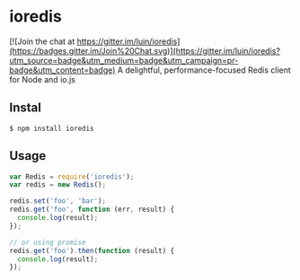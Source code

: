 ioredis
========

[![Join the chat at https://gitter.im/luin/ioredis](https://badges.gitter.im/Join%20Chat.svg)](https://gitter.im/luin/ioredis?utm_source=badge&utm_medium=badge&utm_campaign=pr-badge&utm_content=badge)
A delightful, performance-focused Redis client for Node and io.js

Instal
------

```shell
$ npm install ioredis
```

Usage
------

```javascript
var Redis = require('ioredis');
var redis = new Redis();

redis.set('foo', 'bar');
redis.get('foo', function (err, result) {
  console.log(result);
});

// or using promise
redis.get('foo').then(function (result) {
  console.log(result);
});
```
